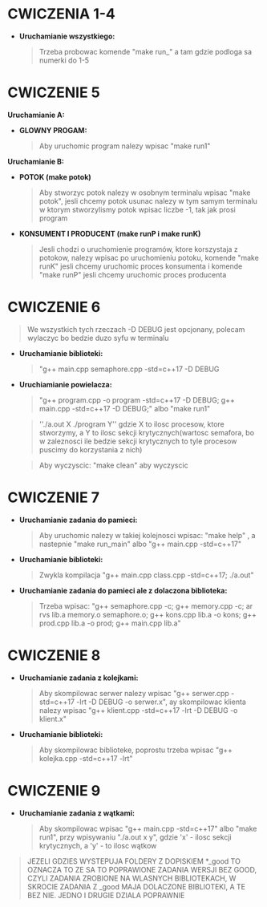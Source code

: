 # CWICZENIA 1-4

* **Uruchamianie wszystkiego:**

    >Trzeba probowac komende "make run_" a tam gdzie podloga sa numerki do 1-5

# CWICZENIE 5

**Uruchamianie A:**
* **GLOWNY PROGAM:** 

    >Aby uruchomic program nalezy wpisac "make run1"

**Uruchamianie B:**

* **POTOK (make potok)**

    >Aby stworzyc potok nalezy w osobnym terminalu wpisac "make potok", jesli chcemy potok usunac nalezy w tym samym terminalu w ktorym stworzylismy potok wpisac liczbe -1, tak jak prosi program

* **KONSUMENT I PRODUCENT (make runP i make runK)**

    >Jesli chodzi o uruchomienie programów, ktore korszystaja z potokow, nalezy wpisac po uruchomieniu potoku, komende "make runK" jesli chcemy uruchomic proces konsumenta i komende "make runP" jesli chcemy uruchomic proces producenta

# CWICZENIE 6

>We wszystkich tych rzeczach -D DEBUG jest opcjonany, polecam wylaczyc bo bedzie duzo syfu w terminalu

* **Uruchamianie biblioteki:**

    >"g++ main.cpp semaphore.cpp -std=c++17 -D DEBUG

* **Uruchiamianie powielacza:**

    >"g++ program.cpp -o program -std=c++17 -D DEBUG; g++ main.cpp -std=c++17 -D DEBUG;"
    >albo 
    >"make run1"

    > ''./a.out X ./program Y'' 
    >gdzie X to ilosc procesow, ktore stworzymy, a Y to ilosc sekcji krytycznych(wartosc semafora, bo w zaleznosci ile bedzie sekcji krytycznych to tyle procesow puscimy do korzystania z nich) 

    > Aby wyczyscic:
    >"make clean" aby wyczyscic

# CWICZENIE 7

* **Uruchamianie zadania do pamieci:**

    > Aby uruchomic nalezy w takiej kolejnosci wpisac: "make help" , a nastepnie "make run_main" albo "g++ main.cpp -std=c++17"

* **Uruchamianie biblioteki:**

    > Zwykla kompilacja "g++ main.cpp class.cpp -std=c++17; ./a.out"

* **Uruchamianie zadania do pamieci ale z dolaczona biblioteka:**

    > Trzeba wpisac: "g++ semaphore.cpp -c; g++ memory.cpp -c; ar rvs lib.a memory.o semaphore.o; g++ kons.cpp lib.a -o kons; g++ prod.cpp lib.a -o prod; g++ main.cpp lib.a"

# CWICZENIE 8

* **Uruchamianie zadania z kolejkami:**

    > Aby skompilowac serwer nalezy wpisac "g++ serwer.cpp -std=c++17 -lrt -D DEBUG -o serwer.x", ay skompilowac klienta nalezy wpisac "g++ klient.cpp -std=c++17 -lrt -D DEBUG -o klient.x"

* **Uruchamianie biblioteki:**

    > Aby skompilowac biblioteke, poprostu trzeba wpisac "g++ kolejka.cpp -std=c++17 -lrt"

# CWICZENIE 9

* **Uruchamianie zadania z wątkami:**

    > Aby skompilowac wpisac "g++ main.cpp -std=c++17" albo "make run1", przy wpisywaniu "./a.out x y", gdzie 'x' - ilosc sekcji krytycznych, a 'y' - to ilosc wątkow

> JEZELI GDZIES WYSTEPUJA FOLDERY Z DOPISKIEM *_good TO OZNACZA TO ZE SA TO POPRAWIONE ZADANIA WERSJI BEZ GOOD, CZYLI ZADANIA ZROBIONE NA WLASNYCH BIBLIOTEKACH, W SKROCIE ZADANIA Z _good MAJA DOLACZONE BIBLIOTEKI, A TE BEZ NIE. JEDNO I DRUGIE DZIALA POPRAWNIE